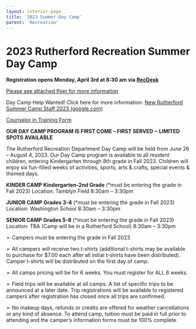 ```yaml
---
layout: interior-page
title: '2023 Summer Day Camp'
parent: 'Recreation'
---
```


# 2023 Rutherford Recreation Summer Day Camp

**Registration opens Monday, April 3rd at 8:30 am via [RecDesk](https://rutherfordnj.recdesk.com/Community/Program)**
 
[Please see attached flyer for more information](https://storage.googleapis.com/static.rutherford-nj.com/recreation/2023%20summer%20camp%20flyer_pricing.doc.pdf)
 
Day Camp Help Wanted! Click here for more information:  [New Rutherford Summer Camp Staff 2023 (google.com)](https://docs.google.com/forms/d/e/1FAIpQLScxSotlNZ13Ww1rcDE7NyfTa9tAa_CRxVFWu0-CmxJCgBUdMg/viewform)

[Counselor in Training Form](https://docs.google.com/forms/d/e/1FAIpQLSft9WN9y6ZwRsoqBbzpeRuZdNdMPB33vGJ4iF3dqcTlY16lkQ/viewform?usp=sharing)

**OUR DAY CAMP PROGRAM IS FIRST COME – FIRST SERVED ~ LIMITED SPOTS AVAILABLE**

The Rutherford Recreation Department Day Camp will be held from June 26 – August 4, 2023. Our Day Camp program is available to all resident children, entering Kindergarten through 8th grade in Fall 2023. Children will enjoy six fun-filled weeks of activities, sports, arts & crafts, special events & themed days.

**KINDER CAMP Kindergarten-2nd Grade** (*must be entering the grade in Fall 2023) Location: Tamblyn Field 8:30am – 3:30pm 

**JUNIOR CAMP Grades 3-4** (*must be entering the grade in Fall 2023) Location: Washington School 8:30am – 3:30pm 

**SENIOR CAMP Grades 5-8** (*must be entering the grade in Fall 2023) Location: TBA (Camp will be in a Rutherford School) 8:30am – 3:30pm

➢ Campers must be entering the grade in Fall 2023

➢ All campers will receive two t-shirts (additional t-shirts may be available to purchase for $7.00 each after all initial t-shirts have been distributed). Camper t-shirts will be distributed on the first day of camp.

➢ All camps pricing will be for 6 weeks. You must register for ALL 6 weeks.

➢ Field trips will be available at all camps. A list of specific trips to be announced at a later date. Trip registrations will be available to registered campers after registration has closed once all trips are confirmed.

➢ No makeup days, refunds or credits are offered for weather cancellations or any kind of absence. To attend camp, tuition must be paid in full prior to attending and the camper’s information forms must be 100% complete.

